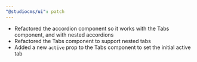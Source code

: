 ```yaml
---
"@studiocms/ui": patch
---
```


- Refactored the accordion component so it works with the Tabs component, and with nested accordions
- Refactored the Tabs component to support nested tabs
- Added a new `active` prop to the Tabs component to set the initial active tab
